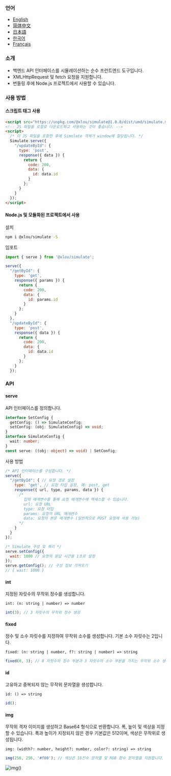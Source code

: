 ### 언어

* [English](https://github.com/omlou/simulate#readme)
* [简体中文](https://github.com/omlou/simulate/blob/master/docs/md/readme-zh.md)
* [日本語](https://github.com/omlou/simulate/blob/master/docs/md/readme-ja.md)
* [한국어](https://github.com/omlou/simulate/blob/master/docs/md/readme-ko.md)
* [Français](https://github.com/omlou/simulate/blob/master/docs/md/readme-fr.md)

### 소개

* 백엔드 API 인터페이스를 시뮬레이션하는 순수 프런트엔드 도구입니다.
* XMLHttpRequest 및 fetch 요청을 지원합니다.
* 번들링 후에 Node.js 프로젝트에서 사용할 수 있습니다.

### 사용 방법

#### 스크립트 태그 사용

```html
<script src="https://unpkg.com/@xlou/simulate@1.0.8/dist/umd/simulate.min.js"></script>
<!-- JS 파일을 로컬로 다운로드하고 사용하는 것이 좋습니다. -->
<script>
  /* 이 JS 파일을 포함한 후에 Simulate 객체가 window에 할당됩니다. */
  Simulate.serve({
    "/updateById": {
      type: 'post',
      response({ data }) {
        return {
          code: 200,
          data: {
            id: data.id
          }
        };
      }
    }
  });
</script>
```

#### Node.js 및 모듈화된 프로젝트에서 사용

설치

```bash
npm i @xlou/simulate -S
```

임포트

```javascript
import { serve } from '@xlou/simulate';

serve({
  "/getById": {
    type: 'get',
    response({ params }) {
      return {
        code: 200,
        data: {
          id: params.id
        }
      };
    }
  },
  "/updateById": {
    type: 'post',
    response({ data }) {
      return {
        code: 200,
        data: {
          id: data.id
        }
      };
    }
  });
```

### API

#### serve

API 인터페이스를 정의합니다.

```typescript
interface SetConfig {
  getConfig: () => SimulateConfig;
  setConfig: (obj: SimulateConfig) => void;
}
interface SimulateConfig {
  wait: number;
}
const serve: ((obj: object) => void) | SetConfig;
```

사용 방법

```js
/* API 인터페이스를 구성합니다. */
serve({
  "/getById": { // 요청 경로 설정
    type: 'get', // 요청 타입 설정, 예: post, get
    response({ url, type, params, data }) {
      /* 
        입력 매개변수를 통해 요청 매개변수에 액세스할 수 있습니다.
        url: 요청 URL
        type: 요청 타입
        params: 요청의 URL 매개변수
        data: 요청의 본문 매개변수 (일반적으로 POST 요청에 사용 가능)
      */
    }
  }
});

/* Simulate 구성 및 쿼리 */
serve.setConfig({
  wait: 1000 // 요청의 응답 시간을 1초로 설정
});
serve.getConfig(); // 구성 정보 가져오기
// { wait: 1000 }
```

#### int

지정된 자릿수의 무작위 정수를 생성합니다.

`int: (n: string | number) => number`

```js
int(3); // 3 자릿수의 무작위 정수 생성
```

#### fixed

정수 및 소수 자릿수를 지정하여 무작위 소수를 생성합니다. 기본 소수 자릿수는 2입니다.

`fixed: (n: string | number, f?: string | number) => string`

```js
fixed(8, 3); // 8 자릿수의 정수 부분과 3 자릿수의 소수 부분을 가지는 무작위 소수 생성
```

#### id

고유하고 중복되지 않는 무작위 문자열을 생성합니다.

`id: () => string`

```js
id();
```

#### img

무작위 격자 이미지를 생성하고 Base64 형식으로 반환합니다. 폭, 높이 및 색상을 지정할 수 있습니다. 폭과 높이가 지정되지 않은 경우 기본값은 512이며, 색상은 무작위로 생성됩니다.

`img: (width?: number, height?: number, color?: string) => string`

```js
img(256, 256, '#f00'); // 색상은 16진수 문자열 및 RGB 함수 문자열을 지원합니다.
```

![img()](https://github.com/omlou/simulate/assets/73682875/34e30e69-923c-4f40-8a31-f33d57713a36)
